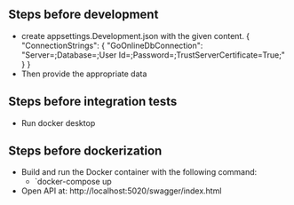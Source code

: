 ## Steps before development
- create appsettings.Development.json with the given content.
{
  "ConnectionStrings": {
    "GoOnlineDbConnection": "Server=;Database=;User Id=;Password=;TrustServerCertificate=True;"
  }
}
- Then provide the appropriate data

## Steps before integration tests
- Run docker desktop

## Steps before dockerization
- Build and run the Docker container with the following command:
  - `docker-compose up
- Open API at: http://localhost:5020/swagger/index.html
